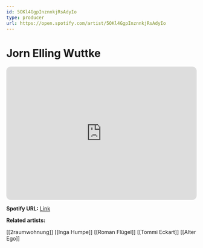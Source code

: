 ```yaml
---
id: 5OKl4GgpInznnkjRsAdyIo
type: producer
url: https://open.spotify.com/artist/5OKl4GgpInznnkjRsAdyIo
---
```

# Jorn Elling Wuttke

<iframe style="border-radius:12px" src="https://open.spotify.com/embed/artist/5OKl4GgpInznnkjRsAdyIo" width="100%" height="352" frameBorder="0" allowfullscreen="" allow="autoplay; clipboard-write; encrypted-media; fullscreen; picture-in-picture" loading="lazy"></iframe>

**Spotify URL:** [Link](https://open.spotify.com/artist/5OKl4GgpInznnkjRsAdyIo)

**Related artists:**

[[2raumwohnung]]
[[Inga Humpe]]
[[Roman Flügel]]
[[Tommi Eckart]]
[[Alter Ego]]
